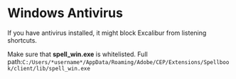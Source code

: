 # Windows Antivirus

If you have antivirus installed, it might block Excalibur from listening shortcuts.

Make sure that **spell\_win.exe** is whitelisted. Full path:`C:/Users/*username*/AppData/Roaming/Adobe/CEP/Extensions/Spellbook/client/lib/spell_win.exe`

